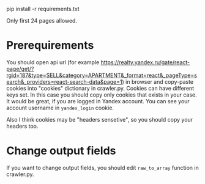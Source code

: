 pip install -r requirements.txt


Only first 24 pages allowed.


# Prerequirements

You should open api url (for example https://realty.yandex.ru/gate/react-page/get/?rgid=187&type=SELL&category=APARTMENT&_format=react&_pageType=search&_providers=react-search-data&page=1) in browser and copy-paste cookies into "cookies" dictionary in crawler.py. Cookies can have different keys set. In this case you should copy only cookies that exists in your case. It would be great, if you are logged in Yandex account. You can see your account username in `yandex_login` cookie.

Also I think cookies may be "headers sensetive", so you should copy your headers too.


# Change output fields

If you want to change output fields, you should edit `raw_to_array` function in crawler.py.